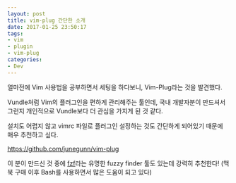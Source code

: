 ```yaml
---
layout: post
title: vim-plug 간단한 소개
date: 2017-01-25 23:50:17
tags:
- vim
- plugin
- vim-plug
categories:
- Dev
---
```


얼마전에 Vim 사용법을 공부하면서 세팅을 하다보니, Vim-Plug라는 것을 발견했다.

Vundle처럼 Vim의 플러그인을 편하게 관리해주는 툴인데, 국내 개발자분이 만드셔서 그런지 개인적으로 Vundle보다 더 관심을 가지게 된 것 같다.

설치도 어렵지 않고 vimrc 파일로 플러그인 설정하는 것도 간단하게 되어있기 때문에 매우 추천하고 싶다.

https://github.com/junegunn/vim-plug

이 분이 만드신 것 중에 [fzf](https://github.com/junegunn/fzf)라는 유명한 fuzzy finder 툴도 있는데 강력히 추천한다!
(맥북 구매 이후 Bash를 사용하면서 많은 도움이 되고 있다)
